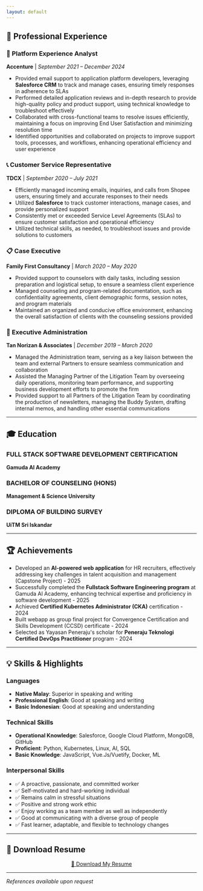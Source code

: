 ```yaml
---
layout: default
---
```


<head>
  <meta charset="UTF-8">
  <meta name="viewport" content="width=device-width, initial-scale=1">
  <meta name="description" content="Azinuddin Azlani - Software & AI Engineer">
  <link rel="stylesheet" type="text/css" href="style.css">
</head>


## 💼 Professional Experience

### 🚀 Platform Experience Analyst
**Accenture** | *September 2021 – December 2024*

- Provided email support to application platform developers, leveraging **Salesforce CRM** to track and manage cases, ensuring timely responses in adherence to SLAs
- Performed detailed application reviews and in-depth research to provide high-quality policy and product support, using technical knowledge to troubleshoot effectively
- Collaborated with cross-functional teams to resolve issues efficiently, maintaining a focus on improving End User Satisfaction and minimizing resolution time
- Identified opportunities and collaborated on projects to improve support tools, processes, and workflows, enhancing operational efficiency and user experience

### 📞 Customer Service Representative
**TDCX** | *September 2020 – July 2021*

- Efficiently managed incoming emails, inquiries, and calls from Shopee users, ensuring timely and accurate responses to their needs
- Utilized **Salesforce** to track customer interactions, manage cases, and provide personalized support
- Consistently met or exceeded Service Level Agreements (SLAs) to ensure customer satisfaction and operational efficiency
- Utilized technical skills, as needed, to troubleshoot issues and provide solutions to customers

### 📋 Case Executive
**Family First Consultancy** | *March 2020 – May 2020*

- Provided support to counselors with daily tasks, including session preparation and logistical setup, to ensure a seamless client experience
- Managed counseling and program-related documentation, such as confidentiality agreements, client demographic forms, session notes, and program materials
- Maintained an organized and conducive office environment, enhancing the overall satisfaction of clients with the counseling sessions provided

### 📂 Executive Administration
**Tan Norizan & Associates** | *December 2019 – March 2020*

- Managed the Administration team, serving as a key liaison between the team and external Partners to ensure seamless communication and collaboration
- Assisted the Managing Partner of the Litigation Team by overseeing daily operations, monitoring team performance, and supporting business development efforts to promote the firm
- Provided support to all Partners of the Litigation Team by coordinating the production of newsletters, managing the Buddy System, drafting internal memos, and handling other essential communications

---

## 🎓 Education

### FULL STACK SOFTWARE DEVELOPMENT CERTIFICATION
**Gamuda AI Academy**

### BACHELOR OF COUNSELING (HONS)
**Management & Science University**

### DIPLOMA OF BUILDING SURVEY
**UiTM Sri Iskandar**

---

## 🏆 Achievements

- Developed an **AI-powered web application** for HR recruiters, effectively addressing key challenges in talent acquisition and management (Capstone Project) - 2025
- Successfully completed the **Fullstack Software Engineering program** at Gamuda AI Academy, enhancing technical expertise and proficiency in software development - 2025
- Achieved **Certified Kubernetes Administrator (CKA)** certification - 2024
- Built webapp as group final project for Convergence Certification and Skills Development (CCSD) certificate - 2024
- Selected as Yayasan Peneraju's scholar for **Peneraju Teknologi Certified DevOps Practitioner** program - 2024

---

## 💡 Skills & Highlights

### Languages
- **Native Malay**: Superior in speaking and writing
- **Professional English**: Good at speaking and writing
- **Basic Indonesian**: Good at speaking and understanding

### Technical Skills
- **Operational Knowledge**: Salesforce, Google Cloud Platform, MongoDB, GitHub
- **Proficient**: Python, Kubernetes, Linux, AI, SQL
- **Basic Knowledge**: JavaScript, Vue.Js/Vuetify, Docker, ML

### Interpersonal Skills
- ✅ A proactive, passionate, and committed worker
- ✅ Self-motivated and hard-working individual
- ✅ Remains calm in stressful situations
- ✅ Positive and strong work ethic
- ✅ Enjoy working as a team member as well as independently
- ✅ Good at communicating with a diverse group of people
- ✅ Fast learner, adaptable, and flexible to technology changes

---

## 📄 Download Resume
<p align="center">
  <a class="resume-download" href="./Azinuddin_Azlani_2025_Resume.pdf">📄 Download My Resume</a>
</p>

---

*References available upon request*